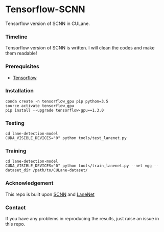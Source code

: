# Tensorflow-SCNN
Tensorflow version of SCNN in CULane.

### Timeline
Tensorflow version of SCNN is written. I will clean the codes and make them readable!

### Prerequisites
- [Tensorflow](https://www.tensorflow.org/)

### Installation
    conda create -n tensorflow_gpu pip python=3.5
    source activate tensorflow_gpu
    pip install --upgrade tensorflow-gpu==1.3.0

### Testing
    cd lane-detection-model
    CUDA_VISIBLE_DEVICES="0" python tools/test_lanenet.py 

### Training
    cd lane-detection-model
    CUDA_VISIBLE_DEVICES="0" python tools/train_lanenet.py --net vgg --dataset_dir /path/to/CULane-dataset/


### Acknowledgement
This repo is built upon [SCNN](https://github.com/XingangPan/SCNN) and [LaneNet](https://github.com/MaybeShewill-CV/lanenet-lane-detection)

### Contact
If you have any problems in reproducing the results, just raise an issue in this repo.
